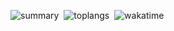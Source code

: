 [](https://github.com/anuraghazra/github-readme-stats&count_private=true)
![summary ](https://github-readme-stats.vercel.app/api?username=mdaffarh&theme=dark&show_icons=true&show=prs_merged_percentage)
&nbsp;![toplangs](https://github-readme-stats.vercel.app/api/top-langs/?username=mdaffarh&theme=dark&layout=donut&size_weight=0.5&count_weight=0.5)
&nbsp;![wakatime](https://github-readme-stats.vercel.app/api/wakatime/?username=mdaffarh&theme=dark&layout=compact&langs_count=10&v=2)
